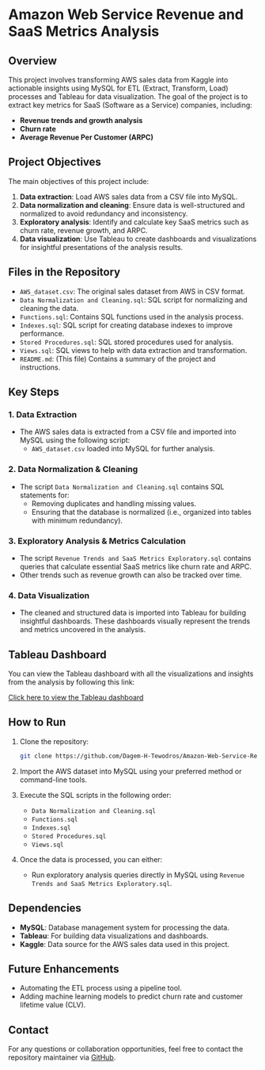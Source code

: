 # Amazon Web Service Revenue and SaaS Metrics Analysis

## Overview
This project involves transforming AWS sales data from Kaggle into actionable insights using MySQL for ETL (Extract, Transform, Load) processes and Tableau for data visualization. The goal of the project is to extract key metrics for SaaS (Software as a Service) companies, including:
- **Revenue trends and growth analysis**
- **Churn rate**
- **Average Revenue Per Customer (ARPC)**

## Project Objectives
The main objectives of this project include:
1. **Data extraction**: Load AWS sales data from a CSV file into MySQL.
2. **Data normalization and cleaning**: Ensure data is well-structured and normalized to avoid redundancy and inconsistency.
3. **Exploratory analysis**: Identify and calculate key SaaS metrics such as churn rate, revenue growth, and ARPC.
4. **Data visualization**: Use Tableau to create dashboards and visualizations for insightful presentations of the analysis results.

## Files in the Repository
- `AWS_dataset.csv`: The original sales dataset from AWS in CSV format.
- `Data Normalization and Cleaning.sql`: SQL script for normalizing and cleaning the data.
- `Functions.sql`: Contains SQL functions used in the analysis process.
- `Indexes.sql`: SQL script for creating database indexes to improve performance.
- `Stored Procedures.sql`: SQL stored procedures used for analysis.
- `Views.sql`: SQL views to help with data extraction and transformation.
- `README.md`: (This file) Contains a summary of the project and instructions.

## Key Steps

### 1. Data Extraction
- The AWS sales data is extracted from a CSV file and imported into MySQL using the following script:
  - `AWS_dataset.csv` loaded into MySQL for further analysis.

### 2. Data Normalization & Cleaning
- The script `Data Normalization and Cleaning.sql` contains SQL statements for:
  - Removing duplicates and handling missing values.
  - Ensuring that the database is normalized (i.e., organized into tables with minimum redundancy).

### 3. Exploratory Analysis & Metrics Calculation
- The script `Revenue Trends and SaaS Metrics Exploratory.sql` contains queries that calculate essential SaaS metrics like churn rate and ARPC.
- Other trends such as revenue growth can also be tracked over time.

### 4. Data Visualization
- The cleaned and structured data is imported into Tableau for building insightful dashboards. These dashboards visually represent the trends and metrics uncovered in the analysis.

## Tableau Dashboard
You can view the Tableau dashboard with all the visualizations and insights from the analysis by following this link:

[Click here to view the Tableau dashboard](https://public.tableau.com/views/AmazonWebServicesSaasOverview/AWSSalesSummary?:language=en-US&:sid=&:redirect=auth&:display_count=n&:origin=viz_share_link)


## How to Run
1. Clone the repository:
    ```bash
    git clone https://github.com/Dagem-H-Tewodros/Amazon-Web-Service-Revenue-and-SaaS-Metrics-Analysis.git
    ```

2. Import the AWS dataset into MySQL using your preferred method or command-line tools.

3. Execute the SQL scripts in the following order:
   - `Data Normalization and Cleaning.sql`
   - `Functions.sql`
   - `Indexes.sql`
   - `Stored Procedures.sql`
   - `Views.sql`

4. Once the data is processed, you can either:
   - Run exploratory analysis queries directly in MySQL using `Revenue Trends and SaaS Metrics Exploratory.sql`.

## Dependencies
- **MySQL**: Database management system for processing the data.
- **Tableau**: For building data visualizations and dashboards.
- **Kaggle**: Data source for the AWS sales data used in this project.

## Future Enhancements
- Automating the ETL process using a pipeline tool.
- Adding machine learning models to predict churn rate and customer lifetime value (CLV).

## Contact
For any questions or collaboration opportunities, feel free to contact the repository maintainer via [GitHub](https://github.com/Dagem-H-Tewodros).
